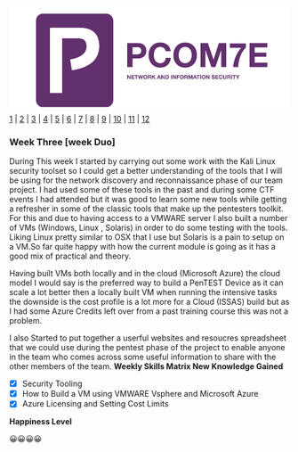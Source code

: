![Logo](Images/PCOM7E.png)
[1](/MyPortfolio/PCOM7E/Unit01.html) | [2](/MyPortfolio/PCOM7E/Unit02.html) | [3](/MyPortfolio/PCOM7E/Unit03.html) | [4](/MyPortfolio/PCOM7E/Unit04.html) | [5](/MyPortfolio/PCOM7E/Unit05.html) | [6](/MyPortfolio/PCOM7E/Unit06.html) | [7](/MyPortfolio/PCOM7E/Unit07.html) | [8](/MyPortfolio/PCOM7E/Unit08.html) | [9](/MyPortfolio/PCOM7E/Unit09.html) | [10](/MyPortfolio/PCOM7E/Unit10.html) | [11](/MyPortfolio/PCOM7E/Unit11.html) | [12](/MyPortfolio/PCOM7E/Unit12.html)
### Week Three [week Duo]
During This week I started by carrying out some work with the  Kali Linux security toolset so I could get a better understanding of the tools that I will be using for the network discovery and reconnaissance phase of our team project. I had used some of these tools in the past and during some CTF events I had attended but it was good to learn some new tools while getting a refresher in some of the classic tools that make up the pentesters toolkit. For this and due to having access to a VMWARE server I also built a number of VMs (Windows, Linux , Solaris) in order to do some testing with the tools. Liking Linux pretty similar to OSX that I use but Solaris is a pain to setup on a VM.So far quite happy with how the current module is going as it has a good mix of practical and theory. 

Having built VMs both locally and in the cloud (Microsoft Azure) the cloud model I would say is the preferred way to build a PenTEST Device as it can scale a lot better then a locally built VM when running the intensive tasks the downside is the cost profile is a lot more for a Cloud (ISSAS) build but as I had some Azure Credits left over from a past training course this was not a problem.

I also Started to put together a userful websites and resoucres spreadsheet that we could use during the pentest phase of the project to enable anyone in the team who comes across some useful information to share with the other members of the team.
**Weekly Skills Matrix New Knowledge Gained**

- [x] Security Tooling
- [X] How to Build a VM using VMWARE Vsphere and Microsoft Azure 
- [X] Azure Licensing and Setting Cost Limits

**Happiness Level**

😀😀😀😀




